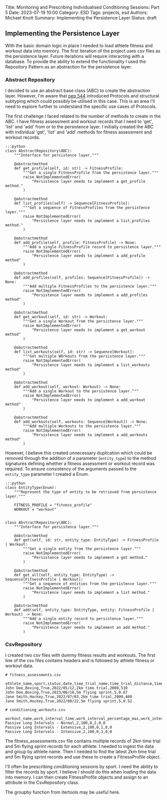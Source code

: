 Title: Monitoring and Prescribing Individualised Conditioning Sessions: Part 5
Date: 2023-07-19 10:00
Category: ESD
Tags: projects, esd
Authors: Michael Knott
Summary: Implementing the Persistence Layer
Status: draft

## Implementing the Persistence Layer

With the basic domain logic in place I needed to load athlete fitness and workout data into memory. The first iteration of the project uses csv files as the persistence layer. Future iterations will require interacting with a database. To provide the ability to extend the functionality I used the Repository Pattern as an abstraction for the persistence layer.

### Abstract Repository

I decided to use an abstract base class (ABC) to create the abstraction layer. However, I'm aware that [pep 544](https://peps.python.org/pep-0544/) introduced Protocols and structural subtyping which could possibly be utilised in this case. This is an area I'll need to explore further to understand the specific use cases of Protocols.

The first challenge I faced related to the number of methods to create in the ABC. I have fitness assessment and workout records that I need to 'get', 'list' and 'add' from or to the persistence layer. I initially created the ABC with individual 'get', 'list' and 'add' methods for fitness assessment and workout records.

    :::python
    class AbstractRepository(ABC):
        """Interface for persistence layer."""

        @abstractmethod
        def get_profile(self, id: str) -> FitnessProfile:
            """Get a single FitnessProfile from the persistence layer."""
            raise NotImplementedError(
                "Persistence layer needs to implement a get_profile method."
            )

        @abstractmethod
        def list_profiles(self) -> Sequence[FitnessProfile]:
            """Get a sequence of FitnessProfiles from the persistence layer."""
            raise NotImplementedError(
                "Persistence layer needs to implement a list_profiles method."
            )

        @abstractmethod
        def add_profile(self, profile: FitnessProfile) -> None:
            """Add a single FitnessProfile record to persistence layer."""
            raise NotImplementedError(
                "Persistence layer needs to implement a add_profile method"
            )

        @abstractmethod
        def add_profiles(self, profiles: Sequence[FitnessProfile]) -> None:
            """Add multiple FitnessProfiles to the persistence layer."""
            raise NotImplementedError(
                "Persistence layer needs to implement a add_profiles method"
            )

        @abstractmethod
        def get_workout(self, id: str) -> Workout:
            """Get a single Workout from the persistence layer."""
            raise NotImplementedError(
                "Persistence layer needs to implement a get_workout method"
            )

        @abstractmethod
        def list_workouts(self, id: str) -> Sequence[Workout]:
            """Get multiple WOrkouts from the persistence layer."""
            raise NotImplementedError(
                "Persistence layer needs to implement a list_workouts method"
            )

        @abstractmethod
        def add_workout(self, workout: Workout) -> None:
            """Add a single Workout to the persistence layer."""
            raise NotImplementedError(
                "Persistence layer needs to implement a add_workout method"
            )

        @abstractmethod
        def add_workouts(self, workouts: Sequence[Workout]) -> None:
            """Add multiple Workouts to the persistence layer."""
            raise NotImplementedError(
                "Persistence layer needs to implement a add_workouts method"
            )


However, I believe this created unnecessary duplication which could be removed through the addition of a parameter (`entity_type`) to the method signatures defining whether a fitness assessment or workout record was required. To ensure consistency of the arguments passed to the `entity_type` parameter I created a Enum.

    :::python
    class EntityType(Enum):
        """Represent the type of entity to be retrieved from persistence layer."""

        FITNESS_PROFILE = "fitness_profile"
        WORKOUT = "workout"


    class AbstractRepository(ABC):
        """Interface for persistence layer."""

        @abstractmethod
        def get(self, id: str, entity_type: EntityType) -> FitnessProfile | Workout:
            """Get a single entity from the persistence layer."""
            raise NotImplementedError(
                "Persistence layer needs to implement a get method."
            )

        @abstractmethod
        def get_all(self, entity_type: EntityType) -> Sequence[FitnessProfile | Workout]:
            """Get a sequence of entities from the persistence layer."""
            raise NotImplementedError(
                "Persistence layer needs to implement a list method."
            )

        @abstractmethod
        def add(self, entity_type: EntityType, entity: FitnessProfile | Workout) -> None:
            """Add a single entity record to persistence layer."""
            raise NotImplementedError(
                "Persistence layer needs to implement an add method."
            )

### CsvRepository


I created two csv files with dummy fitness results and workouts. The first line of the csv files contains headers and is followed by athlete fitness or workout data.

    # fitness_assessments.csv

    athlete_name,sport,status,date,time_trial_name,time_trial_distance,time_trial_time
    John Doe,Boxing,True,2022/05/12,2km time trial,2000,510
    John Doe,Boxing,True,2023/06/18,5m flying sprint,5,0.67
    Jane Smith,Hockey,True,2022/07/03,2km time trial,2000,460
    Jane Smith,Hockey,True,2022/08/22,5m flying sprint,5,0.52

    # conditioning_workouts.csv

    workout_name,work_interval_time,work_interval_percentage_mas,work_interval_percentage_asr,rest_interval_time,rest_interval_percentage_mas,rest_interval_percentage_asr
    Passive Long Intervals - Normal,2,100,0,2,0,0
    Passive Long Intervals - Extensive,2,100,0,1,0,0
    Passive Long Intervals - Intensive,2,100,0,3,0,0

The fitness_assessments.csv file contains multiple records of 2km time trial and 5m flying sprint records for each athlete. I needed to ingest the data and group by athlete name. Then I needed to find the latest 2km time trial and 5m flying sprint records and use these to create a FitnessProfile object.

I'll often be prescribing conditioning sessions by sport. I need the ability to filter the records by sport. I believe I should do this when loading the data into memory. I can then create FitnessProfile objects and assign to an attribute in the CsvRepository class.

The groupby function from itertools may be useful here.